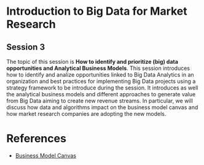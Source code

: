 # Introduction to Big Data for Market Research

## Session 3

The topic of this session is **How to identify and prioritize (big) data opportunities and Analytical Business Models**. This session introduces how to identify and analize opportunities linked to Big Data Analytics in an organization and best practices for implementing Big Data projects using a strategy framework to be introduce during the session. It introduces as well the analytical business models and different approaches to generate value from Big Data aiming to create new revenue streams. In particular, we will discuss how data and algorithms impact on the business model canvas and how market research companies are adopting the new models.

# References

 - [Business Model Canvas](https://strategyzer.com/canvas/business-model-canvas)